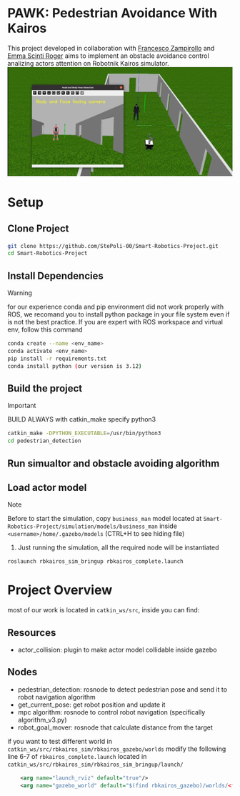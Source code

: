 # PAWK: Pedestrian Avoidance With Kairos

This project developed in collaboration with [Francesco Zampirollo](https://github.com/zampifre) and [Emma Scinti Roger](https://github.com/Emmascinti) aims to implement an obstacle avoidance control analizing actors attention on Robotnik Kairos simulator. 
<img src="res/pawk.png">
# Setup

## Clone Project
```sh
git clone https://github.com/StePoli-00/Smart-Robotics-Project.git
cd Smart-Robotics-Project
```
## Install Dependencies
>[!WARNING] 
> for our experience conda and pip environment did not work properly with ROS, we recomand you to install python package in your file system even if is not the
best practice. If you are expert with ROS workspace and virtual env, follow this command
```sh
conda create --name <env_name>
conda activate <env_name>
pip install -r requirements.txt
conda install python (our version is 3.12)
```
## Build the project
> [!IMPORTANT]
> BUILD ALWAYS with catkin_make specify python3
```sh
catkin_make -DPYTHON_EXECUTABLE=/usr/bin/python3
cd pedestrian_detection
```

## Run simualtor and obstacle avoiding algorithm
## Load actor model
> [!NOTE]
> Before to start the simulation, copy `business_man` model located at `Smart-Robotics-Project/simulation/models/business_man` inside `<username>/home/.gazebo/models` (CTRL+H to see hiding file)

1. Just running the simulation, all the required node will be instantiated 
```sh
roslaunch rbkairos_sim_bringup rbkairos_complete.launch
```

# Project Overview
most of our work is located in `catkin_ws/src`, inside you can find:

## Resources
* actor_collision: plugin to make actor model collidable inside gazebo

## Nodes
* pedestrian_detection: rosnode to detect pedestrian pose and send it to robot navigation algorithm
* get_current_pose: get robot position  and update it
* mpc algorithm: rosnode to control robot navigation (specifically algorithm_v3.py)
* robot_goal_mover: rosnode that calculate distance from the target


if you want to test different world in `catkin_ws/src/rbkairos_sim/rbkairos_gazebo/worlds` modify the following line  6-7 of `rbkairos_complete.launch` located in `catkin_ws/src/rbkairos_sim/rbkairos_sim_bringup/launch/`

```xml
    <arg name="launch_rviz" default="true"/>
    <arg name="gazebo_world" default="$(find rbkairos_gazebo)/worlds/<filename></filename>.world"/>
```





